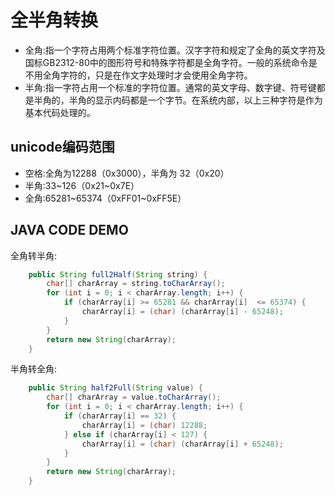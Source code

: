 全半角转换
=====

* 全角:指一个字符占用两个标准字符位置。汉字字符和规定了全角的英文字符及国标GB2312-80中的图形符号和特殊字符都是全角字符。一般的系统命令是不用全角字符的，只是在作文字处理时才会使用全角字符。
* 半角:指一字符占用一个标准的字符位置。通常的英文字母、数字键、符号键都是半角的，半角的显示内码都是一个字节。在系统内部，以上三种字符是作为基本代码处理的。

unicode编码范围
----

* 空格:全角为12288（0x3000），半角为 32（0x20）
* 半角:33~126（0x21~0x7E）
* 全角:65281~65374（0xFF01~0xFF5E）

JAVA CODE DEMO
-----

全角转半角:

```java
    public String full2Half(String string) {
        char[] charArray = string.toCharArray();
        for (int i = 0; i < charArray.length; i++) {
            if (charArray[i] >= 65281 && charArray[i]  <= 65374) {
                charArray[i] = (char) (charArray[i] - 65248);
            }
        }
        return new String(charArray);
    }
```

半角转全角:

```java
    public String half2Full(String value) {
        char[] charArray = value.toCharArray();
        for (int i = 0; i < charArray.length; i++) {
            if (charArray[i] == 32) {
                charArray[i] = (char) 12288;
            } else if (charArray[i] < 127) {
                charArray[i] = (char) (charArray[i] + 65248);
            }
        }
        return new String(charArray);
    }
```